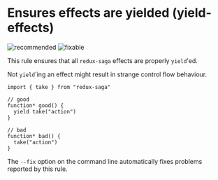 # Ensures effects are yielded (yield-effects)

![](https://img.shields.io/badge/-recommended-lightgrey.svg "recommended") ![fixable](https://img.shields.io/badge/-fixable-green.svg "The `--fix` option on the command line automatically fixes problems reported by this rule.")

This rule ensures that all `redux-saga` effects are properly `yield`'ed.

Not `yield`'ing an effect might result in strange control flow behaviour.

```es6
import { take } from "redux-saga"

// good
function* good() {
  yield take("action")
}

// bad
function* bad() {
  take("action")
}
```

The `--fix` option on the command line automatically fixes problems reported by this rule.

